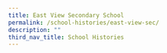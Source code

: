 ```yaml
---
title: East View Secondary School
permalink: /school-histories/east-view-sec/
description: ""
third_nav_title: School Histories
---
```

